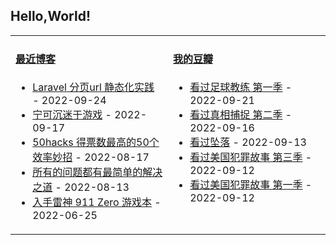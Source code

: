 ## Hello,World!

<table width="95%">
<tr>
<td valign="top" width="50%">

#### <a href="https://blog.acwinds.com" target="_blank">最近博客</a>

<!-- blog starts -->
* <a href='https://blog.acwinds.com/%E4%BB%A3%E7%A0%81%E4%BA%BA%E7%94%9F/2022/09/24/laravel-page-static.html' target='_blank'>Laravel 分页url 静态化实践</a> - 2022-09-24
* <a href='https://blog.acwinds.com/%E5%BF%83%E6%83%85%E9%9A%8F%E7%AC%94/2022/09/17/game-is-not-bad.html' target='_blank'>宁可沉迷于游戏</a> - 2022-09-17
* <a href='https://blog.acwinds.com/%E5%BF%83%E6%83%85%E9%9A%8F%E7%AC%94/2022/08/17/top_50_productivity_hacks.html' target='_blank'>50hacks 得票数最高的50个效率妙招</a> - 2022-08-17
* <a href='https://blog.acwinds.com/%E5%BF%83%E6%83%85%E9%9A%8F%E7%AC%94/2022/08/13/this-is-the-way.html' target='_blank'>所有的问题都有最简单的解决之道</a> - 2022-08-13
* <a href='https://blog.acwinds.com/%E5%BF%83%E6%83%85%E9%9A%8F%E7%AC%94/2022/06/25/911zero.html' target='_blank'>入手雷神 911 Zero 游戏本</a> - 2022-06-25
<!-- blog ends -->
</td>

<td valign="top" width="50%">

#### <a href="https://www.douban.com/people/140078908/" target="_blank">我的豆瓣</a>

<!-- douban starts -->
* <a href='http://movie.douban.com/subject/34843220/' target='_blank'>看过足球教练 第一季</a> - 2022-09-21
* <a href='http://movie.douban.com/subject/35088783/' target='_blank'>看过真相捕捉 第二季</a> - 2022-09-16
* <a href='http://movie.douban.com/subject/35700395/' target='_blank'>看过坠落</a> - 2022-09-13
* <a href='http://movie.douban.com/subject/26762920/' target='_blank'>看过美国犯罪故事 第三季</a> - 2022-09-12
* <a href='http://movie.douban.com/subject/26101233/' target='_blank'>看过美国犯罪故事 第一季</a> - 2022-09-12
<!-- douban ends -->


</td>

</tr>
</table>
